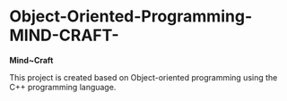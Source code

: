 # Object-Oriented-Programming-MIND-CRAFT-
**Mind~Craft**

This project is created based on Object-oriented programming using the C++ programming language.
